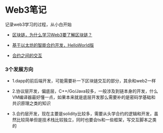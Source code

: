 # Web3笔记

记录web3学习的过程，从小白开始

- [区块链，为什么学习Web3要了解区块链？](https://github.com/lll618xxx/web3-notes/blob/master/blockChain/main.md)

- [基于以太坊的智能合约开发，HelloWorld版](https://github.com/lll618xxx/web3-notes/blob/master/smartContract/main.md)

- [合约之间的交互](https://github.com/lll618xxx/web3-notes/blob/master/contractInteract/main.md)

### 3个发展方向

* 1.dapp的前后端开发，可能需要补一下区块链交互的部分，其余和web2一样

* 2.协议层开发，偏底层，C++/Go/Java较多，一般涉及到链本身的开发，什么VM编译器最好懂一点，如果本来就是底层开发那么需要补的是密码学基础和共识原理之类的知识

* 3.合约层开发，现在主要是solidity比较多，需要从头学合约的逻辑和开发，虽然比较简单但是技术栈比较独立，同时也要会ts和一些框架，写交互脚本之类的